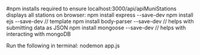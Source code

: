 #npm installs required to ensure localhost:3000/api/apiMuniStations displays all stations on browser:
npm install express --save-dev
npm install ejs --save-dev // template
npm install body-parser --save-dev // helps with submitting data as JSON
npm install mongoose --save-dev // helps with interacting with mongoDB

Run the following in terminal:
nodemon app.js
